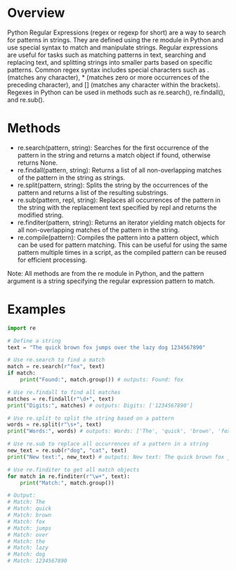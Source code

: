 # Overview

Python Regular Expressions (regex or regexp for short) are a way to search for patterns in strings. They are defined using the re module in Python and use special syntax to match and manipulate strings. Regular expressions are useful for tasks such as matching patterns in text, searching and replacing text, and splitting strings into smaller parts based on specific patterns. Common regex syntax includes special characters such as . (matches any character), * (matches zero or more occurrences of the preceding character), and [] (matches any character within the brackets). Regexes in Python can be used in methods such as re.search(), re.findall(), and re.sub().

# Methods

* re.search(pattern, string): Searches for the first occurrence of the pattern in the string and returns a match object if found, otherwise returns None.
* re.findall(pattern, string): Returns a list of all non-overlapping matches of the pattern in the string as strings.
* re.split(pattern, string): Splits the string by the occurrences of the pattern and returns a list of the resulting substrings.
* re.sub(pattern, repl, string): Replaces all occurrences of the pattern in the string with the replacement text specified by repl and returns the modified string.
* re.finditer(pattern, string): Returns an iterator yielding match objects for all non-overlapping matches of the pattern in the string.
* re.compile(pattern): Compiles the pattern into a pattern object, which can be used for pattern matching. This can be useful for using the same pattern multiple times in a script, as the compiled pattern can be reused for efficient processing.

Note: All methods are from the re module in Python, and the pattern argument is a string specifying the regular expression pattern to match.

# Examples

``` python
import re

# Define a string
text = "The quick brown fox jumps over the lazy dog 1234567890"

# Use re.search to find a match
match = re.search(r"fox", text)
if match:
    print("Found:", match.group()) # outputs: Found: fox

# Use re.findall to find all matches
matches = re.findall(r"\d+", text)
print("Digits:", matches) # outputs: Digits: ['1234567890']

# Use re.split to split the string based on a pattern
words = re.split(r"\s+", text)
print("Words:", words) # outputs: Words: ['The', 'quick', 'brown', 'fox', 'jumps', 'over', 'the', 'lazy', 'dog', '1234567890']

# Use re.sub to replace all occurrences of a pattern in a string
new_text = re.sub(r"dog", "cat", text)
print("New text:", new_text) # outputs: New text: The quick brown fox jumps over the lazy cat 1234567890

# Use re.finditer to get all match objects
for match in re.finditer(r"\w+", text):
    print("Match:", match.group())

# Output:
# Match: The
# Match: quick
# Match: brown
# Match: fox
# Match: jumps
# Match: over
# Match: the
# Match: lazy
# Match: dog
# Match: 1234567890
```
